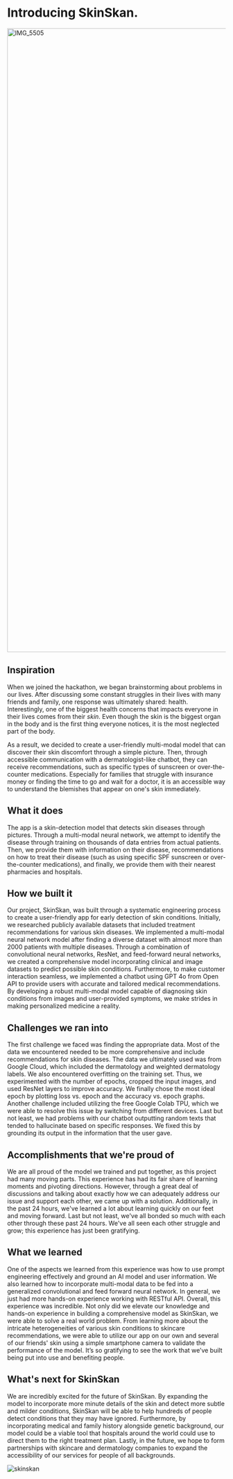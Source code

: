 # Introducing SkinSkan.
<img width="1438" alt="IMG_5505" src="https://github.com/mdawn65/SkinSkan/assets/68881001/0b932659-0728-44af-ad22-fe9bd12988f4">

## Inspiration
When we joined the hackathon, we began brainstorming about problems in our lives. After discussing some constant struggles in their lives with many friends and family, one response was ultimately shared: health. Interestingly, one of the biggest health concerns that impacts everyone in their lives comes from their *skin*. Even though the skin is the biggest organ in the body and is the first thing everyone notices, it is the most neglected part of the body. 

As a result, we decided to create a user-friendly multi-modal model that can discover their skin discomfort through a simple picture. Then, through accessible communication with a dermatologist-like chatbot, they can receive recommendations, such as specific types of sunscreen or over-the-counter medications. Especially for families that struggle with insurance money or finding the time to go and wait for a doctor, it is an accessible way to understand the blemishes that appear on one's skin immediately.

## What it does
The app is a skin-detection model that detects skin diseases through pictures. Through a multi-modal neural network, we attempt to identify the disease through training on thousands of data entries from actual patients. Then, we provide them with information on their disease, recommendations on how to treat their disease (such as using specific SPF sunscreen or over-the-counter medications), and finally, we provide them with their nearest pharmacies and hospitals.

## How we built it
Our project, SkinSkan, was built through a systematic engineering process to create a user-friendly app for early detection of skin conditions. Initially, we researched publicly available datasets that included treatment recommendations for various skin diseases. We implemented a multi-modal neural network model after finding a diverse dataset with almost more than 2000 patients with multiple diseases. Through a combination of convolutional neural networks, ResNet, and feed-forward neural networks, we created a comprehensive model incorporating clinical and image datasets to predict possible skin conditions. Furthermore, to make customer interaction seamless, we implemented a chatbot using GPT 4o from Open API to provide users with accurate and tailored medical recommendations. By developing a robust multi-modal model capable of diagnosing skin conditions from images and user-provided symptoms, we make strides in making personalized medicine a reality. 

## Challenges we ran into
The first challenge we faced was finding the appropriate data. Most of the data we encountered needed to be more comprehensive and include recommendations for skin diseases. The data we ultimately used was from Google Cloud, which included the dermatology and weighted dermatology labels. We also encountered overfitting on the training set. Thus, we experimented with the number of epochs, cropped the input images, and used ResNet layers to improve accuracy. We finally chose the most ideal epoch by plotting loss vs. epoch and the accuracy vs. epoch graphs. Another challenge included utilizing the free Google Colab TPU, which we were able to resolve this issue by switching from different devices. Last but not least, we had problems with our chatbot outputting random texts that tended to hallucinate based on specific responses. We fixed this by grounding its output in the information that the user gave.

## Accomplishments that we're proud of
We are all proud of the model we trained and put together, as this project had many moving parts. This experience has had its fair share of learning moments and pivoting directions. However, through a great deal of discussions and talking about exactly how we can adequately address our issue and support each other, we came up with a solution. Additionally, in the past 24 hours, we've learned a lot about learning quickly on our feet and moving forward. Last but not least, we've all bonded so much with each other through these past 24 hours. We've all seen each other struggle and grow; this experience has just been gratifying.

## What we learned
One of the aspects we learned from this experience was how to use prompt engineering effectively and ground an AI model and user information. We also learned how to incorporate multi-modal data to be fed into a generalized convolutional and feed forward neural network. In general, we just had more hands-on experience working with RESTful API. Overall, this experience was incredible. Not only did we elevate our knowledge and hands-on experience in building a comprehensive model as SkinSkan, we were able to solve a real world problem. From learning more about the intricate heterogeneities of various skin conditions to skincare recommendations, we were able to utilize our app on our own and several of our friends' skin using a simple smartphone camera to validate the performance of the model. It’s so gratifying to see the work that we’ve built being put into use and benefiting people.

## What's next for SkinSkan 
We are incredibly excited for the future of SkinSkan. By expanding the model to incorporate more minute details of the skin and detect more subtle and milder conditions, SkinSkan will be able to help hundreds of people detect conditions that they may have ignored. Furthermore, by incorporating medical and family history alongside genetic background, our model could be a viable tool that hospitals around the world could use to direct them to the right treatment plan. Lastly, in the future, we hope to form partnerships with skincare and dermatology companies to expand the accessibility of our services for people of all backgrounds. 

![skinskan](https://github.com/mdawn65/SkinSkan/assets/68881001/d7a13a08-95fd-4f31-9a4f-d123917aad3b)
